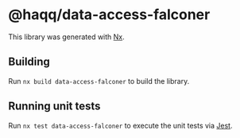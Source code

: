 # @haqq/data-access-falconer

This library was generated with [Nx](https://nx.dev).

## Building

Run `nx build data-access-falconer` to build the library.

## Running unit tests

Run `nx test data-access-falconer` to execute the unit tests via [Jest](https://jestjs.io).
